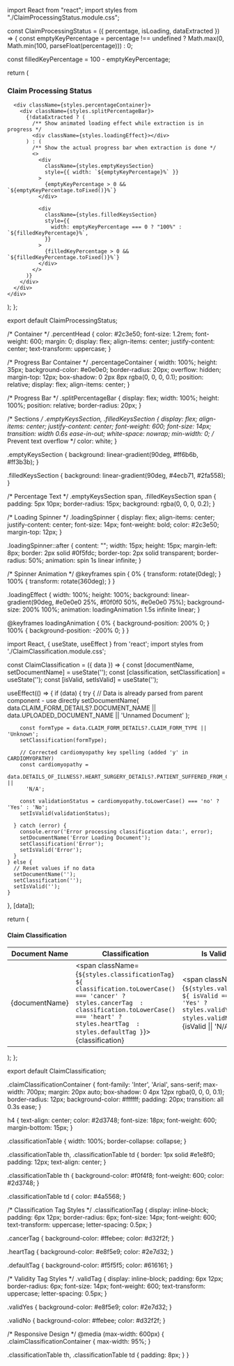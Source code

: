 import React from "react";
import styles from "./ClaimProcessingStatus.module.css";

const ClaimProcessingStatus = ({ percentage, isLoading, dataExtracted }) => {
  const emptyKeyPercentage =
    percentage !== undefined ? Math.max(0, Math.min(100, parseFloat(percentage))) : 0;

  const filledKeyPercentage = 100 - emptyKeyPercentage;

  return (
    <div>
      <h3 className={styles.percentHead}>Claim Processing Status</h3>

      <div className={styles.percentageContainer}>
        <div className={styles.splitPercentageBar}>
          {!dataExtracted ? (
            /** Show animated loading effect while extraction is in progress */
            <div className={styles.loadingEffect}></div>
          ) : (
            /** Show the actual progress bar when extraction is done */
            <>
              <div
                className={styles.emptyKeysSection}
                style={{ width: `${emptyKeyPercentage}%` }}
              >
                {emptyKeyPercentage > 0 && `${emptyKeyPercentage.toFixed()}%`}
              </div>

              <div
                className={styles.filledKeysSection}
                style={{
                  width: emptyKeyPercentage === 0 ? "100%" : `${filledKeyPercentage}%`,
                }}
              >
                {filledKeyPercentage > 0 && `${filledKeyPercentage.toFixed()}%`}
              </div>
            </>
          )}
        </div>
      </div>
    </div>
  );
};

export default ClaimProcessingStatus;



/* Container */
.percentHead {
  color: #2c3e50;
  font-size: 1.2rem;
  font-weight: 600;
  margin: 0;
  display: flex;
  align-items: center;
  justify-content: center;
  text-transform: uppercase;
}

/* Progress Bar Container */
.percentageContainer {
  width: 100%;
  height: 35px;
  background-color: #e0e0e0;
  border-radius: 20px;
  overflow: hidden;
  margin-top: 12px;
  box-shadow: 0 2px 8px rgba(0, 0, 0, 0.1);
  position: relative;
  display: flex;
  align-items: center;
}

/* Progress Bar */
.splitPercentageBar {
  display: flex;
  width: 100%;
  height: 100%;
  position: relative;
  border-radius: 20px;
}

/* Sections */
.emptyKeysSection,
.filledKeysSection {
  display: flex;
  align-items: center;
  justify-content: center;
  font-weight: 600;
  font-size: 14px;
  transition: width 0.6s ease-in-out;
  white-space: nowrap;
  min-width: 0; /* Prevent text overflow */
  color: white;
}

.emptyKeysSection {
  background: linear-gradient(90deg, #ff6b6b, #ff3b3b);
}

.filledKeysSection {
  background: linear-gradient(90deg, #4ecb71, #2fa558);
}

/* Percentage Text */
.emptyKeysSection span,
.filledKeysSection span {
  padding: 5px 10px;
  border-radius: 15px;
  background: rgba(0, 0, 0, 0.2);
}

/* Loading Spinner */
.loadingSpinner {
  display: flex;
  align-items: center;
  justify-content: center;
  font-size: 14px;
  font-weight: bold;
  color: #2c3e50;
  margin-top: 12px;
}

.loadingSpinner::after {
  content: "";
  width: 15px;
  height: 15px;
  margin-left: 8px;
  border: 2px solid #0f5fdc;
  border-top: 2px solid transparent;
  border-radius: 50%;
  animation: spin 1s linear infinite;
}

/* Spinner Animation */
@keyframes spin {
  0% { transform: rotate(0deg); }
  100% { transform: rotate(360deg); }
}

.loadingEffect {
  width: 100%;
  height: 100%;
  background: linear-gradient(90deg, #e0e0e0 25%, #f0f0f0 50%, #e0e0e0 75%);
  background-size: 200% 100%;
  animation: loadingAnimation 1.5s infinite linear;
}

@keyframes loadingAnimation {
  0% {
    background-position: 200% 0;
  }
  100% {
    background-position: -200% 0;
  }
}




import React, { useState, useEffect } from 'react';
import styles from './ClaimClassification.module.css';

const ClaimClassification = ({ data }) => {
  const [documentName, setDocumentName] = useState('');
  const [classification, setClassification] = useState('');
  const [isValid, setIsValid] = useState('');

  useEffect(() => {
    if (data) {
      try {
        // Data is already parsed from parent component - use directly
        setDocumentName(
          data.CLAIM_FORM_DETAILS?.DOCUMENT_NAME || 
          data.UPLOADED_DOCUMENT_NAME || 
          'Unnamed Document'
        );

        const formType = data.CLAIM_FORM_DETAILS?.CLAIM_FORM_TYPE || 'Unknown';
        setClassification(formType);

        // Corrected cardiomyopathy key spelling (added 'y' in CARDIOMYOPATHY)
        const cardiomyopathy = 
          data.DETAILS_OF_ILLNESS?.HEART_SURGERY_DETAILS?.PATIENT_SUFFERED_FROM_CARDIOMYOPATHY || 
          'N/A';
          
        const validationStatus = cardiomyopathy.toLowerCase() === 'no' ? 'Yes' : 'No';
        setIsValid(validationStatus);

      } catch (error) {
        console.error('Error processing classification data:', error);
        setDocumentName('Error Loading Document');
        setClassification('Error');
        setIsValid('Error');
      }
    } else {
      // Reset values if no data
      setDocumentName('');
      setClassification('');
      setIsValid('');
    }
  }, [data]);

  return (
    <div className={styles.claimClassificationContainer}>
      <h4>Claim Classification</h4>
      <table className={styles.classificationTable}>
        <thead>
          <tr>
            <th>Document Name</th>
            <th>Classification</th>
            <th>Is Valid?</th>
          </tr>
        </thead>
        <tbody>
          <tr>
            <td>{documentName}</td>
            <td>
              <span className={`${styles.classificationTag} ${
                classification.toLowerCase() === 'cancer' ? styles.cancerTag 
                : classification.toLowerCase() === 'heart' ? styles.heartTag 
                : styles.defaultTag
              }`}>
                {classification}
              </span>
            </td>
            <td>
              <span className={`${styles.validTag} ${
                isValid === 'Yes' ? styles.validYes : styles.validNo
              }`}>
                {isValid || 'N/A'}
              </span>
            </td>
          </tr>
        </tbody>
      </table>
    </div>
  );
};

export default ClaimClassification;



.claimClassificationContainer {
  font-family: 'Inter', 'Arial', sans-serif;
  max-width: 700px;
  margin: 20px auto;
  box-shadow: 0 4px 12px rgba(0, 0, 0, 0.1);
  border-radius: 12px;
  background-color: #ffffff;
  padding: 20px;
  transition: all 0.3s ease;
}

h4 {
  text-align: center;
  color: #2d3748;
  font-size: 18px;
  font-weight: 600;
  margin-bottom: 15px;
}

.classificationTable {
  width: 100%;
  border-collapse: collapse;
}

.classificationTable th, .classificationTable td {
  border: 1px solid #e1e8f0;
  padding: 12px;
  text-align: center;
}

.classificationTable th {
  background-color: #f0f4f8;
  font-weight: 600;
  color: #2d3748;
}

.classificationTable td {
  color: #4a5568;
}

/* Classification Tag Styles */
.classificationTag {
  display: inline-block;
  padding: 6px 12px;
  border-radius: 6px;
  font-size: 14px;
  font-weight: 600;
  text-transform: uppercase;
  letter-spacing: 0.5px;
}

.cancerTag {
  background-color: #ffebee;
  color: #d32f2f;
}

.heartTag {
  background-color: #e8f5e9;
  color: #2e7d32;
}

.defaultTag {
  background-color: #f5f5f5;
  color: #616161;
}

/* Validity Tag Styles */
.validTag {
  display: inline-block;
  padding: 6px 12px;
  border-radius: 6px;
  font-size: 14px;
  font-weight: 600;
  text-transform: uppercase;
  letter-spacing: 0.5px;
}

.validYes {
  background-color: #e8f5e9;
  color: #2e7d32;
}

.validNo {
  background-color: #ffebee;
  color: #d32f2f;
}

/* Responsive Design */
@media (max-width: 600px) {
  .claimClassificationContainer {
    max-width: 95%;
  }

  .classificationTable th, .classificationTable td {
    padding: 8px;
  }
}

